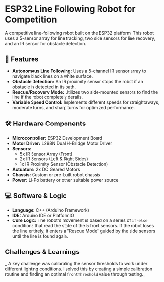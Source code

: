 # ESP32 Line Following Robot for Competition

A competitive line-following robot built on the ESP32 platform. This robot uses a 5-sensor array for line tracking, two side sensors for line recovery, and an IR sensor for obstacle detection.



## 🤖 Features

- **Autonomous Line Following:** Uses a 5-channel IR sensor array to navigate black lines on a white surface.
- **Obstacle Detection:** An IR proximity sensor stops the robot if an obstacle is detected in its path.
- **Rescue/Recovery Mode:** Utilizes two side-mounted sensors to find the line if the robot completely derails.
- **Variable Speed Control:** Implements different speeds for straightaways, moderate turns, and sharp turns for optimized performance.

## 🛠️ Hardware Components

- **Microcontroller:** ESP32 Development Board
- **Motor Driver:** L298N Dual H-Bridge Motor Driver
- **Sensors:**
    - 5x IR Sensor Array (Front)
    - 2x IR Sensors (Left & Right Sides)
    - 1x IR Proximity Sensor (Obstacle Detection)
- **Actuators:** 2x DC Geared Motors
- **Chassis:** Custom or pre-built robot chassis
- **Power:** Li-Po battery or other suitable power source

## 💻 Software & Logic

- **Language:** C++ (Arduino Framework)
- **IDE:** Arduino IDE or PlatformIO
- **Core Logic:** The robot's movement is based on a series of `if-else` conditions that read the state of the 5 front sensors. If the robot loses the line entirely, it enters a "Rescue Mode" guided by the side sensors until the line is found again.

## Challenges & Learnings

_ A key challenge was calibrating the sensor thresholds to work under different lighting conditions. I solved this by creating a simple calibration routine and finding an optimal `frontThreshold` value through testing._
